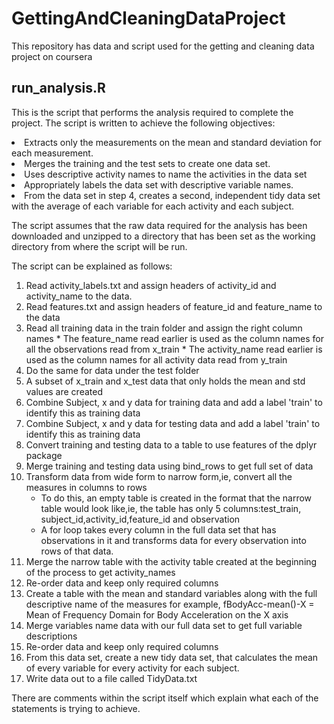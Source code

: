 # GettingAndCleaningDataProject
This repository has data and script used for the getting and cleaning data project on coursera

## run_analysis.R
This is the script that performs the analysis required to complete the project. The script is written to achieve the following objectives:
<li> Extracts only the measurements on the mean and standard deviation for each measurement.
<li> Merges the training and the test sets to create one data set.
<li> Uses descriptive activity names to name the activities in the data set
<li> Appropriately labels the data set with descriptive variable names.
<li> From the data set in step 4, creates a second, independent tidy data set with the average of each variable for each activity and each subject.

The script assumes that the raw data required for the analysis has been downloaded and unzipped to a directory that has been set as the working directory from where the script will be run.

The script can be explained as follows:
<ol>
 <li> Read activity_labels.txt and assign headers of activity_id and activity_name to the data.
 <li> Read features.txt and assign headers of feature_id and feature_name to the data
 <li> Read all training data in the train folder and assign the right column names
  * The feature_name read earlier is used as the column names for all the observations read from x_train
  * The activity_name read earlier is used as the column names for all activity data read from y_train
 <li> Do the same for data under the test folder
 <li> A subset of x_train and x_test data that only holds the mean and std values are created
 <li> Combine Subject, x and y data for training data and add a label 'train' to identify this as training data 
 <li> Combine Subject, x and y data for testing data and add a label 'train' to identify this as training data 
 <li> Convert training and testing data to a table to use features of the dplyr package
 <li> Merge training and testing data using bind_rows to get full set of data
 <li> Transform data from wide form to narrow form,ie, convert all the measures in columns to rows
    <ul>
     <li>To do this, an empty table is created in the format that the narrow table would look like,ie,
      the table has only 5 columns:test_train, subject_id,activity_id,feature_id and observation
      <li>A for loop takes every column in the full data set that has observations in it and transforms data for every observation 
      into rows of that data.
      </ul> 
 <li> Merge the narrow table with the activity table created at the beginning of the process to get activity_names
 <li> Re-order data and keep only required columns
 <li> Create a table with the mean and standard variables along with the full descriptive name of the measures for example, 
      fBodyAcc-mean()-X = Mean of Frequency Domain for Body Acceleration on the X axis
 <li> Merge variables name data with our full data set to get full variable descriptions
 <li> Re-order data and keep only required columns
 <li> From this data set, create a new tidy data set, that calculates the mean of every variable for every activity for each subject.
 <li> Write data out to a file called TidyData.txt
 </ol>
 
There are comments within the script itself which explain what each of the statements is trying to achieve.

